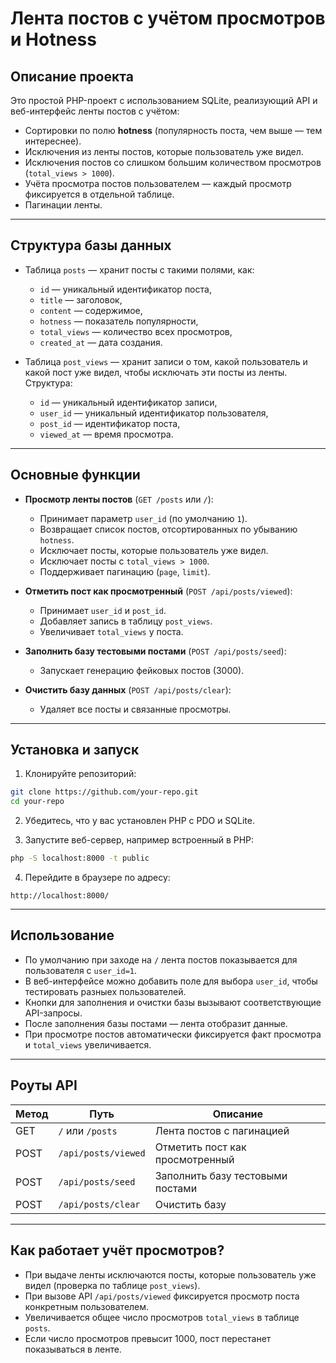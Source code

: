 # Лента постов с учётом просмотров и Hotness

## Описание проекта

Это простой PHP-проект с использованием SQLite, реализующий API и веб-интерфейс ленты постов с учётом:

- Сортировки по полю **hotness** (популярность поста, чем выше — тем интереснее).
- Исключения из ленты постов, которые пользователь уже видел.
- Исключения постов со слишком большим количеством просмотров (`total_views > 1000`).
- Учёта просмотра постов пользователем — каждый просмотр фиксируется в отдельной таблице.
- Пагинации ленты.

---

## Структура базы данных

- Таблица `posts` — хранит посты с такими полями, как:
  - `id` — уникальный идентификатор поста,
  - `title` — заголовок,
  - `content` — содержимое,
  - `hotness` — показатель популярности,
  - `total_views` — количество всех просмотров,
  - `created_at` — дата создания.

- Таблица `post_views` — хранит записи о том, какой пользователь и какой пост уже видел, чтобы исключать эти посты из ленты. Структура:
  - `id` — уникальный идентификатор записи,
  - `user_id` — уникальный идентификатор пользователя,
  - `post_id` — идентификатор поста,
  - `viewed_at` — время просмотра.

---

## Основные функции

- **Просмотр ленты постов** (`GET /posts` или `/`):
  - Принимает параметр `user_id` (по умолчанию `1`).
  - Возвращает список постов, отсортированных по убыванию `hotness`.
  - Исключает посты, которые пользователь уже видел.
  - Исключает посты с `total_views > 1000`.
  - Поддерживает пагинацию (`page`, `limit`).

- **Отметить пост как просмотренный** (`POST /api/posts/viewed`):
  - Принимает `user_id` и `post_id`.
  - Добавляет запись в таблицу `post_views`.
  - Увеличивает `total_views` у поста.

- **Заполнить базу тестовыми постами** (`POST /api/posts/seed`):
  - Запускает генерацию фейковых постов (3000).

- **Очистить базу данных** (`POST /api/posts/clear`):
  - Удаляет все посты и связанные просмотры.

---

## Установка и запуск

1. Клонируйте репозиторий:

```bash
git clone https://github.com/your-repo.git
cd your-repo
````

2. Убедитесь, что у вас установлен PHP с PDO и SQLite.

3. Запустите веб-сервер, например встроенный в PHP:

```bash
php -S localhost:8000 -t public 
```

4. Перейдите в браузере по адресу:

```
http://localhost:8000/
```

---

## Использование

* По умолчанию при заходе на `/` лента постов показывается для пользователя с `user_id=1`.
* В веб-интерфейсе можно добавить поле для выбора `user_id`, чтобы тестировать разныех пользователей.
* Кнопки для заполнения и очистки базы вызывают соответствующие API-запросы.
* После заполнения базы постами — лента отобразит данные.
* При просмотре постов автоматически фиксируется факт просмотра и `total_views` увеличивается.

---

## Роуты API

| Метод | Путь                | Описание                         |
| ----- | ------------------- | -------------------------------- |
| GET   | `/` или `/posts`    | Лента постов с пагинацией        |
| POST  | `/api/posts/viewed` | Отметить пост как просмотренный  |
| POST  | `/api/posts/seed`   | Заполнить базу тестовыми постами |
| POST  | `/api/posts/clear`  | Очистить базу                    |

---

## Как работает учёт просмотров?

* При выдаче ленты исключаются посты, которые пользователь уже видел (проверка по таблице `post_views`).
* При вызове API `/api/posts/viewed` фиксируется просмотр поста конкретным пользователем.
* Увеличивается общее число просмотров `total_views` в таблице `posts`.
* Если число просмотров превысит 1000, пост перестанет показываться в ленте.
